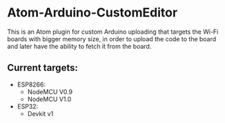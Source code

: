 # Atom-Arduino-CustomEditor
This is an Atom plugin for custom Arduino uploading that targets the Wi-Fi boards with bigger memory size, in order to upload the code to the board and later have the ability to fetch it from the board.




## Current targets:
- ESP8266:
  - NodeMCU V0.9
  - NodeMCU V1.0
- ESP32:
  - Devkit v1
